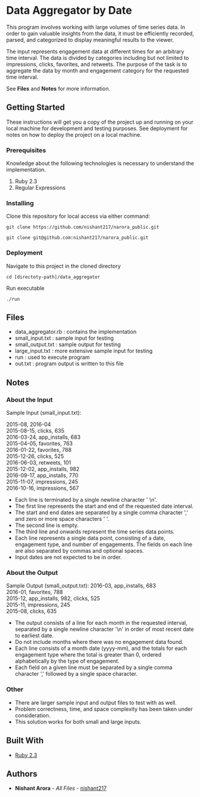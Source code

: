 # Data Aggregator by Date

This program involves working with large volumes of time series data. In order
to gain valuable insights from the data, it must be efficiently recorded,
parsed, and categorized to display meaningful results to the viewer.

The input represents engagement data at different times for an arbitrary time
interval. The data is divided by categories including but not limited to
impressions, clicks, favorites, and retweets. The purpose of the task is to
aggregate the data by month and engagement category for the requested
time interval.

See **Files** and **Notes** for more information.


## Getting Started

These instructions will get you a copy of the project up and running on your local machine for development and testing purposes. See deployment for notes on how to deploy the project on a local machine.

### Prerequisites
Knowledge about the following technologies is necessary to understand the implementation.

1. Ruby 2.3
2. Regular Expressions


### Installing

Clone this repository for local access via either command:
```
git clone https://github.com/nishant217/narora_public.git

git clone git@github.com:nishant217/narora_public.git
```

### Deployment

Navigate to this project in the cloned directory
```
cd [directoty-path]/data_aggregator
```

Run executable
```
./run
```

## Files
* data_aggregator.rb : contains the implementation
* small_input.txt : sample input for testing
* small_output.txt : sample output for testing
* large_input.txt : more extensive sample input for testing
* run : used to execute program
* out.txt : program output is written to this file

## Notes

### About the Input

Sample Input (small_input.txt):

2015-08, 2016-04<br>
2015-08-15, clicks, 635<br>
2016-03-24, app_installs, 683<br>
2015-04-05, favorites, 763<br>
2016-01-22, favorites, 788<br>
2015-12-26, clicks, 525<br>
2016-06-03, retweets, 101<br>
2015-12-02, app_installs, 982<br>
2016-09-17, app_installs, 770<br>
2015-11-07, impressions, 245<br>
2016-10-16, impressions, 567<br>


* Each line is terminated by a single newline character ' \n'.
* The first line represents the start and end of the requested date interval.
* The start and end dates are separated by a single comma character ',' and zero or more space characters ' '.
* The second line is empty.
* The third line and onwards represent the time series data points.
* Each line represents a single data point, consisting of a date, engagement type, and number of engagements. The fields on each line are also separated by commas and optional spaces.
* Input dates are not expected to be in order.


### About the Output

Sample Output (small_output.txt):
2016-03, app_installs, 683<br>
2016-01, favorites, 788<br>
2015-12, app_installs, 982, clicks, 525<br>
2015-11, impressions, 245<br>
2015-08, clicks, 635<br>


* The output consists of a line for each month in the requested interval, separated by a single newline character '\n' in order of most recent date to earliest date.
* Do not include months where there was no engagement data found.
* Each line consists of a month date (yyyy-mm), and the totals for each engagement type where the total is greater than 0, ordered alphabetically by the type of engagement.
* Each field on a given line must be separated by a single comma character ',' followed by a single space character.

### Other

* There are larger sample input and output files to test with as well.
* Problem correctness, time, and space complexity has been taken under consideration.
* This solution works for both small and large inputs.


## Built With

* [Ruby 2.3](https://www.ruby-lang.org/en/)


## Authors

* **Nishant Arora** - *All Files* - [nishant217](https://github.com/nishant217)
